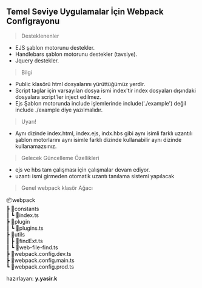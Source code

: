 
##  **Temel Seviye Uygulamalar İçin Webpack Configrayonu**

> Desteklenenler
- EJS şablon motorunu destekler.
- Handlebars şablon motorunu destekler (tavsiye).
- Jquery destekler.

> Bilgi
- Public klasörü html dosyalarını yürüttüğümüz yerdir.
- Script taglar için varsayılan dosya ismi index'tir index dosyaları dışındaki dosyalara script'ler inject edilmez.
-   Ejs Şablon motorunda include işlemlerinde include('./example') değil include ./example diye yazılmalıdır.
  
  >Uyarı!
  - Aynı dizinde index.html, index.ejs, indx.hbs gibi aynı isimli farklı uzantılı şablon motorlarını aynı isimle farklı dizinde kullanabilir aynı dizinde kullanamazsınız.

> Gelecek Güncelleme Özellikleri
- ejs ve hbs tam çalışması için çalışmalar devam ediyor.
- uzantı ismi girmeden otomatik uzantı tanılama sistemi yapılacak

> Genel webpack klasör Ağacı

📦webpack  
 ┣ 📂constants  
 ┃ ┗ 📜index.ts  
 ┣ 📂plugin  
 ┃ ┗ 📜plugins.ts  
 ┣ 📂utils  
 ┃ ┣ 📜findExt.ts  
 ┃ ┗ 📜web-file-find.ts  
 ┣ 📜webpack.config.dev.ts  
 ┣ 📜webpack.config.main.ts  
 ┗ 📜webpack.config.prod.ts

hazırlayan: **y.yasir.k**